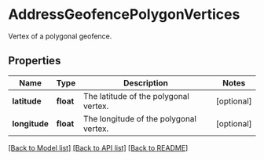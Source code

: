 # AddressGeofencePolygonVertices

Vertex of a polygonal geofence.
## Properties
Name | Type | Description | Notes
------------ | ------------- | ------------- | -------------
**latitude** | **float** | The latitude of the polygonal vertex. | [optional] 
**longitude** | **float** | The longitude of the polygonal vertex. | [optional] 

[[Back to Model list]](../README.md#documentation-for-models) [[Back to API list]](../README.md#documentation-for-api-endpoints) [[Back to README]](../README.md)


